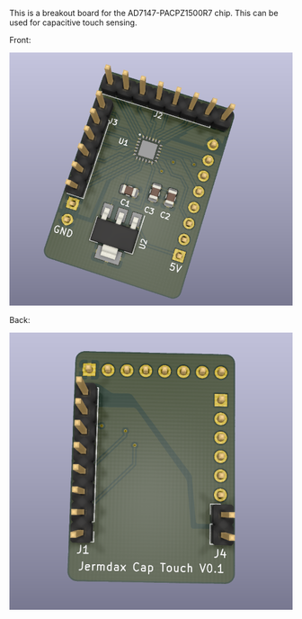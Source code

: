 This is a breakout board for the AD7147-PACPZ1500R7 chip.
This can be used for capacitive touch sensing.

Front:

![alt text][front]

[front]: front.png "Title Text B Front"

Back:

![alt text][back]

[back]: back.png "PCB Back"
